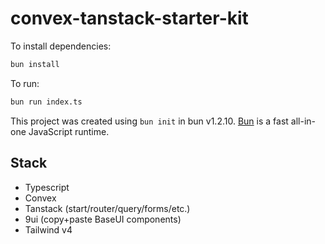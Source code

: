 # convex-tanstack-starter-kit

To install dependencies:

```bash
bun install
```

To run:

```bash
bun run index.ts
```

This project was created using `bun init` in bun v1.2.10. [Bun](https://bun.sh) is a fast all-in-one JavaScript runtime.


## Stack

- Typescript
- Convex 
- Tanstack (start/router/query/forms/etc.)
- 9ui (copy+paste BaseUI components)
- Tailwind v4